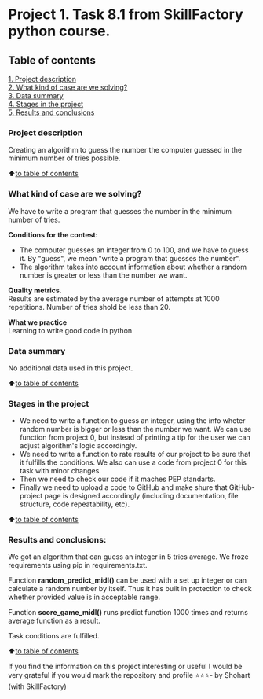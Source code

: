 # Project 1. Task 8.1 from SkillFactory python course.

## Table of contents  
[1. Project description](README.md#Project-description)  
[2. What kind of case are we solving?](README.md#What-kind-of-case-are-we-solving)  
[3. Data summary](README.md#Data-summary)  
[4. Stages in the project](README.md#Stages-in-the-project)  
[5. Results and conclusions](README.md#Results-and-conclusions)    

### Project description

Creating an algorithm to guess the number the computer guessed in the minimum number of tries possible.

:arrow_up:[to table of contents](README.md#Table-of-contents)


### What kind of case are we solving?    
We have to write a program that guesses the number in the minimum number of tries.

**Conditions for the contest:**  
- The computer guesses an integer from 0 to 100, and we have to guess it. By "guess", we mean "write a program that guesses the number".
- The algorithm takes into account information about whether a random number is greater or less than the number we want.

**Quality metrics**.     
Results are estimated by the average number of attempts at 1000 repetitions. Number of tries shold be less than 20. 

**What we practice**     
Learning to write good code in python


### Data summary
No additional data used in this project.
  
:arrow_up:[to table of contents](README.md#Table-of-contents)


### Stages in the project  
- We need to write a function to guess an integer, using the info wheter random number is bigger or less than the number we want. We can use function from project 0, but instead of printing a tip for the user we can adjust algorithm's logic accordingly.
- We need to write a function to rate results of our project to be sure that it fulfills the conditions. We also can use a code from project 0 for this task with minor changes.
- Then we need to check our code if it maches PEP standarts.
- Finally we need to upload a code to GitHub and make shure that GitHub-project page is designed accordingly (including documentation, file structure, code repeatability, etc).

:arrow_up:[to table of contents](README.md#Table-of-contents)


### Results and conclusions:  
We got an algorithm that can guess an integer in 5 tries average. We froze requirements using pip in requirements.txt.

Function **random_predict_midl()** can be used with a set up integer or can calculate a random number by itself. Thus it has built in protection to check whether provided value is in acceptable range.

Function **score_game_midl()** runs predict function 1000 times and returns average function as a result.  

Task conditions are fulfilled.

:arrow_up:[to table of contents](README.md#Table-of-contents)

If you find the information on this project interesting or useful I would be very grateful if you would mark the repository and profile ⭐️⭐️⭐️- by Shohart (with SkillFactory)